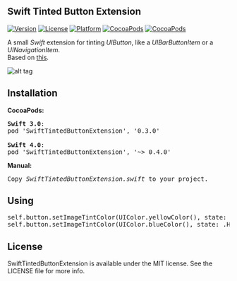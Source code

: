 ## Swift Tinted Button Extension

[![Version](https://img.shields.io/cocoapods/v/SwiftTintedButtonExtension.svg?style=flat)](http://cocoadocs.org/docsets/SwiftTintedButtonExtension)
[![License](https://img.shields.io/cocoapods/l/SwiftTintedButtonExtension.svg?style=flat)](http://cocoadocs.org/docsets/SwiftTintedButtonExtension)
[![Platform](https://img.shields.io/cocoapods/p/SwiftTintedButtonExtension.svg?style=flat)](http://cocoadocs.org/docsets/SwiftTintedButtonExtension)
[![CocoaPods](https://img.shields.io/cocoapods/dt/SwiftTintedButtonExtension.svg)](https://cocoapods.org/pods/SwiftTintedButtonExtension)
[![CocoaPods](https://img.shields.io/cocoapods/dm/SwiftTintedButtonExtension.svg)](https://cocoapods.org/pods/SwiftTintedButtonExtension)

A small <i>Swift</i> extension for tinting <i>UIButton</i>, like a <i>UIBarButtonItem</i> or a <i>UINavigationItem</i>.<br>
Based on <a href="https://github.com/filipstefansson/UITintedButton">this</a>.

![alt tag](https://raw.github.com/maximbilan/SwiftTintedButtonExtension/master/img/4.png)

## Installation
<b>CocoaPods:</b>
<pre>
<b>Swift 3.0</b>:
pod 'SwiftTintedButtonExtension', '0.3.0'

<b>Swift 4.0</b>:
pod 'SwiftTintedButtonExtension', '~> 0.4.0'
</pre>
<b>Manual:</b></br>
<pre>
Copy <i>SwiftTintedButtonExtension.swift</i> to your project.
</pre>

## Using
<pre>
self.button.setImageTintColor(UIColor.yellowColor(), state: .Normal)
self.button.setImageTintColor(UIColor.blueColor(), state: .Highlighted)
</pre>

## License

SwiftTintedButtonExtension is available under the MIT license. See the LICENSE file for more info.
